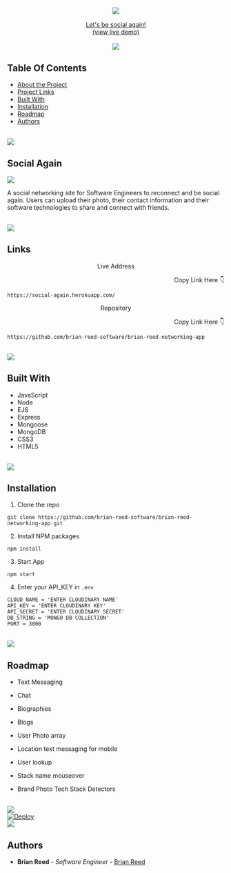 <br/>
<p align="center">
  <h3 align="center">  
    <a href="http://social-again.herokuapp.com/" target="_blank">
      <img src="https://res.cloudinary.com/at100dev/image/upload/v1628713361/social_again_l9lsgr.svg">
   
</h3>

  <p align="center">
    Let's be social again!
    <br/>
      (view live demo)
     </a>
    <br/>
    <br/>
    <a href="http://social-again.herokuapp.com/" target="_blank">
<img src="https://raw.githubusercontent.com/andreasbm/readme/master/assets/lines/colored.png">
  </a>
  </p>
</p>

## Table Of Contents

* [About the Project](#Social-Again)
* [Project Links](#links)
* [Built With](#built-with)
* [Installation](#installation)
* [Roadmap](#roadmap)
* [Authors](#authors)

<br/>
  <img src="https://raw.githubusercontent.com/andreasbm/readme/master/assets/lines/colored.png">
<br/>

## Social Again
<img src="https://repository-images.githubusercontent.com/370849781/d3bf52de-6d67-4a73-9b17-616e31d05fbf">

A social networking site for Software Engineers to reconnect and be social again. Users can upload their photo, their contact information and their software technologies to share and connect with friends.


<br/>
  <img src="https://raw.githubusercontent.com/andreasbm/readme/master/assets/lines/colored.png">
<br/>

## Links

<p align="center">Live Address</p>
<p align="right">Copy Link Here 👇 </p>

```
https://social-again.herokuapp.com/
```

<p align="center">Repository</p>
<p align="right">Copy Link Here 👇 </p>

```
https://github.com/brian-reed-software/brian-reed-networking-app
```

<br/>
  <img src="https://raw.githubusercontent.com/andreasbm/readme/master/assets/lines/colored.png">
<br/>


## Built With

* JavaScript
* Node
* EJS
* Express
* Mongoose
* MongoDB
* CSS3
* HTML5


 <br/>
    <img src="https://raw.githubusercontent.com/andreasbm/readme/master/assets/lines/colored.png">
 <br/>


## Installation


1. Clone the repo

```
git clone https://github.com/brian-reed-software/brian-reed-networking-app.git
```

2. Install NPM packages

```
npm install
```

3. Start App

```
npm start
```

4. Enter your API_KEY in `.env`

```JS
CLOUD_NAME = 'ENTER CLOUDINARY NAME'
API_KEY = 'ENTER CLOUDINARY KEY'
API_SECRET = 'ENTER CLOUDINARY SECRET'
DB_STRING = 'MONGO DB COLLECTION'
PORT = 3000

```
 <br/>
    <img src="https://raw.githubusercontent.com/andreasbm/readme/master/assets/lines/colored.png">
 <br/>

##  Roadmap

  
* Text Messaging 
 
* Chat

* Biographies
  
* Blogs
  
* User Photo array
  
* Location text messaging for mobile
  
* User lookup
  
* Stack name mouseover
  
* Brand Photo Tech Stack Detectors

<br/>
  <img src="https://raw.githubusercontent.com/andreasbm/readme/master/assets/lines/colored.png">
<br/>

<a href="https://heroku.com/deploy">
  <img src="https://www.herokucdn.com/deploy/button.svg" alt="Deploy">
</a>

<br/>
  <img src="https://raw.githubusercontent.com/andreasbm/readme/master/assets/lines/colored.png">
<br/>


## Authors

* **Brian Reed** - *Software Engineer* - [Brian Reed](https://brian-reed.me)



